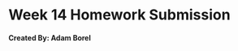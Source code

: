 <html>

  <body>
    <h1>Week 14 Homework Submission</h1>
    <h4>Created By: Adam Borel</h4>
    
  </body>

</html>  
